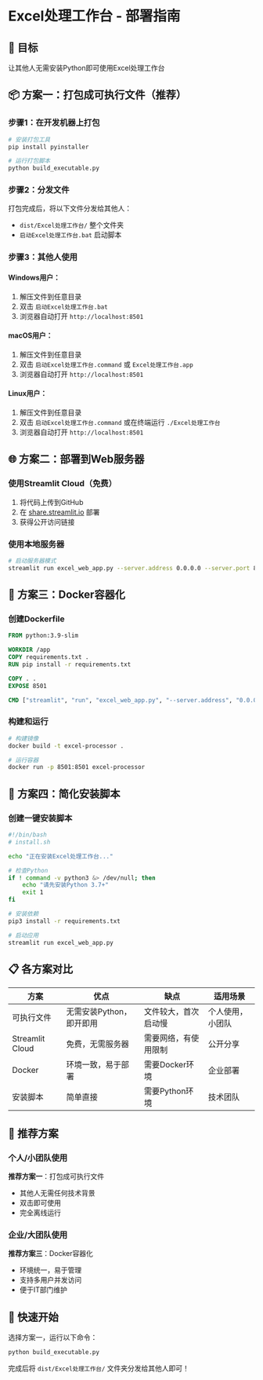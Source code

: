 # Excel处理工作台 - 部署指南

## 🎯 目标
让其他人无需安装Python即可使用Excel处理工作台

## 📦 方案一：打包成可执行文件（推荐）

### 步骤1：在开发机器上打包
```bash
# 安装打包工具
pip install pyinstaller

# 运行打包脚本
python build_executable.py
```

### 步骤2：分发文件
打包完成后，将以下文件分发给其他人：
- `dist/Excel处理工作台/` 整个文件夹
- `启动Excel处理工作台.bat` 启动脚本

### 步骤3：其他人使用

#### Windows用户：
1. 解压文件到任意目录
2. 双击 `启动Excel处理工作台.bat`
3. 浏览器自动打开 `http://localhost:8501`

#### macOS用户：
1. 解压文件到任意目录
2. 双击 `启动Excel处理工作台.command` 或 `Excel处理工作台.app`
3. 浏览器自动打开 `http://localhost:8501`

#### Linux用户：
1. 解压文件到任意目录
2. 双击 `启动Excel处理工作台.command` 或在终端运行 `./Excel处理工作台`
3. 浏览器自动打开 `http://localhost:8501`

## 🌐 方案二：部署到Web服务器

### 使用Streamlit Cloud（免费）
1. 将代码上传到GitHub
2. 在 [share.streamlit.io](https://share.streamlit.io) 部署
3. 获得公开访问链接

### 使用本地服务器
```bash
# 启动服务器模式
streamlit run excel_web_app.py --server.address 0.0.0.0 --server.port 8501
```

## 📱 方案三：Docker容器化

### 创建Dockerfile
```dockerfile
FROM python:3.9-slim

WORKDIR /app
COPY requirements.txt .
RUN pip install -r requirements.txt

COPY . .
EXPOSE 8501

CMD ["streamlit", "run", "excel_web_app.py", "--server.address", "0.0.0.0"]
```

### 构建和运行
```bash
# 构建镜像
docker build -t excel-processor .

# 运行容器
docker run -p 8501:8501 excel-processor
```

## 🔧 方案四：简化安装脚本

### 创建一键安装脚本
```bash
#!/bin/bash
# install.sh

echo "正在安装Excel处理工作台..."

# 检查Python
if ! command -v python3 &> /dev/null; then
    echo "请先安装Python 3.7+"
    exit 1
fi

# 安装依赖
pip3 install -r requirements.txt

# 启动应用
streamlit run excel_web_app.py
```

## 📋 各方案对比

| 方案 | 优点 | 缺点 | 适用场景 |
|------|------|------|----------|
| 可执行文件 | 无需安装Python，即开即用 | 文件较大，首次启动慢 | 个人使用，小团队 |
| Streamlit Cloud | 免费，无需服务器 | 需要网络，有使用限制 | 公开分享 |
| Docker | 环境一致，易于部署 | 需要Docker环境 | 企业部署 |
| 安装脚本 | 简单直接 | 需要Python环境 | 技术团队 |

## 🎯 推荐方案

### 个人/小团队使用
**推荐方案一**：打包成可执行文件
- 其他人无需任何技术背景
- 双击即可使用
- 完全离线运行

### 企业/大团队使用
**推荐方案三**：Docker容器化
- 环境统一，易于管理
- 支持多用户并发访问
- 便于IT部门维护

## 🚀 快速开始

选择方案一，运行以下命令：
```bash
python build_executable.py
```

完成后将 `dist/Excel处理工作台/` 文件夹分发给其他人即可！ 